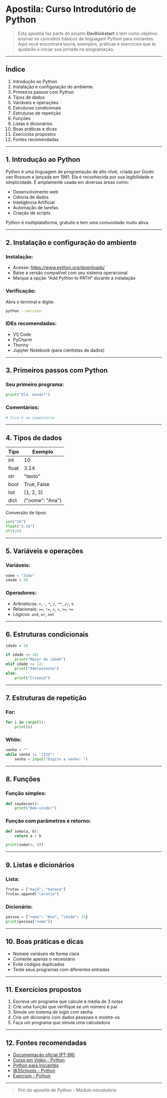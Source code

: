 # Apostila: Curso Introdutório de Python

> Esta apostila faz parte do projeto **DevKickstart** e tem como objetivo ensinar os conceitos básicos da linguagem Python para iniciantes. Aqui você encontrará teoria, exemplos, práticas e exercícios que te ajudarão a iniciar sua jornada na programação.

---

## Índice

1. Introdução ao Python
2. Instalação e configuração do ambiente
3. Primeiros passos com Python
4. Tipos de dados
5. Variáveis e operações
6. Estruturas condicionais
7. Estruturas de repetição
8. Funções
9. Listas e dicionários
10. Boas práticas e dicas
11. Exercícios propostos
12. Fontes recomendadas

---

## 1. Introdução ao Python

Python é uma linguagem de programação de alto nível, criada por Guido van Rossum e lançada em 1991. Ela é reconhecida por sua legibilidade e simplicidade. É amplamente usada em diversas áreas como:

- Desenvolvimento web
- Ciência de dados
- Inteligência Artificial
- Automação de tarefas
- Criação de scripts

Python é multiplataforma, gratuito e tem uma comunidade muito ativa.

---

## 2. Instalação e configuração do ambiente

### Instalação:

- Acesse: https://www.python.org/downloads/
- Baixe a versão compatível com seu sistema operacional
- Marque a opção "Add Python to PATH" durante a instalação

### Verificação:
Abra o terminal e digite:
```bash
python --version
```

### IDEs recomendadas:
- VS Code
- PyCharm
- Thonny
- Jupyter Notebook (para cientistas de dados)

---

## 3. Primeiros passos com Python

### Seu primeiro programa:
```python
print("Olá, mundo!")
```

### Comentários:
```python
# Isso é um comentário
```

---

## 4. Tipos de dados

| Tipo  | Exemplo              |
|-------|----------------------|
| int   | 10                   |
| float | 3.14                 |
| str   | "texto"              |
| bool  | True, False          |
| list  | [1, 2, 3]            |
| dict  | {"nome": "Ana"}      |

Conversão de tipos:
```python
int("10")
float("3.14")
str(25)
```

---

## 5. Variáveis e operações

### Variáveis:
```python
nome = "João"
idade = 20
```

### Operadores:
- Aritméticos: `+`, `-`, `*`, `/`, `**`, `//`, `%`
- Relacionais: `==`, `!=`, `>`, `<`, `>=`, `<=`
- Lógicos: `and`, `or`, `not`

---

## 6. Estruturas condicionais

```python
idade = 18

if idade >= 18:
    print("Maior de idade")
elif idade >= 12:
    print("Adolescente")
else:
    print("Criança")
```

---

## 7. Estruturas de repetição

### For:
```python
for i in range(5):
    print(i)
```

### While:
```python
senha = ""
while senha != "1234":
    senha = input("Digite a senha: ")
```

---

## 8. Funções

### Função simples:
```python
def saudacao():
    print("Bem-vindo!")
```

### Função com parâmetros e retorno:
```python
def soma(a, b):
    return a + b

print(soma(3, 4))
```

---

## 9. Listas e dicionários

### Lista:
```python
frutas = ["maçã", "banana"]
frutas.append("laranja")
```

### Dicionário:
```python
pessoa = {"nome": "Ana", "idade": 25}
print(pessoa["nome"])
```

---

## 10. Boas práticas e dicas

- Nomeie variáveis de forma clara
- Comente apenas o necessário
- Evite códigos duplicados
- Teste seus programas com diferentes entradas

---

## 11. Exercícios propostos

1. Escreva um programa que calcule a média de 3 notas
2. Crie uma função que verifique se um número é par
3. Simule um sistema de login com senha
4. Crie um dicionário com dados pessoais e mostre-os
5. Faça um programa que simula uma calculadora

---

## 12. Fontes recomendadas
- [Documentação oficial (PT-BR)](https://docs.python.org/pt-br/3/)
- [Curso em Vídeo - Python](https://youtube.com/playlist?list=PLvE-ZAFRgX8hnECDn1v9HNTI71veL3oW0&si=JLyPRTLwmdIgAh44)
- [Python para Iniciantes](https://learn.microsoft.com/pt-br/shows/intro-to-python-development/)
- [W3Schools - Python](https://www.w3schools.com/python/)
- [Exercism - Python](https://exercism.io/tracks/python)

---

> *Fim da apostila de Python - Módulo introdutório*        
